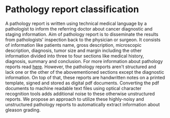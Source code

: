 # Pathology report classification

A pathology report is written using technical medical language by a pathologist to inform the referring doctor about cancer diagnostic and staging information. Aim of pathology report is to disseminate the results from pathologists' inspection back to the physician or surgeon. It consists of information like patients name, gross description, microscopic description, diagnosis, tumor size and margin including the other information divided into three to four sections like medical history, diagnosis, summary and conclusion. For more information about pathology reports read [here](https://www.cancer.gov/about-cancer/diagnosis-staging/diagnosis/pathology-reports-fact-sheet#:~:text=The%20pathologist%20sends%20a%20pathology,explain%20the%20report%20to%20them). However, the pathology reports aren't structured and lack one or the other of the abovementioned sections except the diagnostic information. On top of that, these reports are handwritten notes on a printed template, signed and stored as digital pdf documents. Converting the pdf documents to machine readable text files using optical character recognition tools adds additional noise to these otherwise unstructured reports. We propose an approach to utilize these highly-noisy and unstructured pathology reports to automatically extract information about gleason grading.
